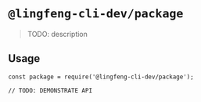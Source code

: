 # `@lingfeng-cli-dev/package`

> TODO: description

## Usage

```
const package = require('@lingfeng-cli-dev/package');

// TODO: DEMONSTRATE API
```

